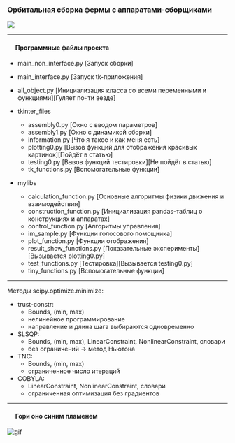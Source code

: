 ### Орбитальная сборка фермы с аппаратами-сборщиками

![](res_hdr_3_3.gif)

---
#### <image src="https://cdn.icon-icons.com/icons2/548/PNG/512/1455554839_line-60_icon-icons.com_53339.png" width=15> Программные файлы проекта 
  
- main_non_interface.py [Запуск сборки]
- main_interface.py [Запуск tk-приложения]
- all_object.py [Инициализация класса со всеми переменными и функциями][Гуляет почти везде]

- tkinter_files
  - assembly0.py [Окно с вводом параметров]
  - assembly1.py [Окно с динамикой сборки]
  - information.py [Что я такое и как меня есть]
  - plotting0.py [Вызов функций для отображения красивых картинок][Пойдёт в статью]
  - testing0.py [Вызов функций тестировки][Не пойдёт в статью]
  - tk_functions.py [Вспомогательные функции]

- mylibs 
    - calculation_function.py [Основные алгоритмы физики движения и взаимодействия]
    - construction_function.py [Инициализация pandas-таблиц о конструкциях и аппаратах]
    - control_function.py [Алгоритмы управления]
    - im_sample.py [Функции голосового помощника]
    - plot_function.py [Функции отображения]
    - result_show_functions.py [Показательные эксперименты][Вызывается plotting0.py]
    - test_functions.py [Тестировка][Вызывается testing0.py]
    - tiny_functions.py [Вспомогательные функции]
  
---
Методы scipy.optimize.minimize:
- trust-constr:
  - Bounds, (min, max)
  - нелинейное программирование
  - направление и длина шага выбираются одновременно 
- SLSQP:
  - Bounds, (min, max), LinearConstraint, NonlinearConstraint, словари
  - без ограничений -> метод Ньютона 
- TNC:
  - Bounds, (min, max)
  - ограниченное число итераций 
- COBYLA:
  - LinearConstraint, NonlinearConstraint, словари
  - ограниченная оптимизация без градиентов

---
#### <image src="https://cdn.icon-icons.com/icons2/2596/PNG/512/fire_icon_155393.png" width=15> Гори оно синим пламенем
  
  <img src="https://media.giphy.com/media/209KCwPntVIHsr5iIy/giphy.gif" alt="gif"/>

